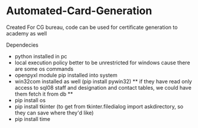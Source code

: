 # Automated-Card-Generation
 Created For CG bureau, code can be used for certificate generation to academy as well

 Dependecies

 - python installed in pc
 - local execution policy better to be unrestricted for windows cause there are some os commands
 - openpyxl module pip installed into system
 - win32com installed as well (pip install pywin32)
 ** if they have read only access to sql08 staff and designation and contact tables, we could have them fetch it from db **
 - pip install os
 - pip install tkinter (to get from tkinter.filedialog import askdirectory, so they can save where they'd like)
 - pip install time